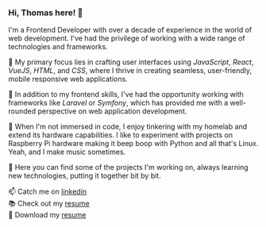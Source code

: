 ### Hi, Thomas here! 👋

I'm a Frontend Developer with over a decade of experience in the world of web development.
I've had the privilege of working with a wide range of technologies and frameworks.

🚀 My primary focus lies in crafting user interfaces using _JavaScript_, _React_, _VueJS_, _HTML_, and _CSS_, where I thrive in creating seamless, user-friendly, mobile responsive web applications.

👯 In addition to my frontend skills, I've had the opportunity working with frameworks like _Laravel_ or _Symfony_, which has provided me with a well-rounded perspective on web application development.

🔭 When I'm not immersed in code, I enjoy tinkering with my homelab and extend its hardware capabilities. I like to experiment with projects on Raspberry Pi hardware making it beep boop with Python and all that's Linux. Yeah, and I make music sometimes.

🌟 Here you can find some of the projects I'm working on, always learning new technologies, putting it together bit by bit.

📫 Catch me on [linkedin](https://www.linkedin.com/in/thomasbertok/)\
📚 Check out my [resume](https://thomasbertok.github.io/thomasbertok/)\
💼 Download my [resume](https://thomasbertok.github.io/thomasbertok/Thomas-Bertok-Resume.pdf)
